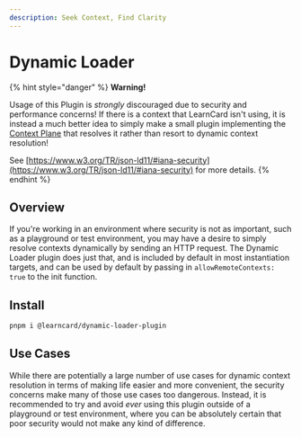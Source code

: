 ```yaml
---
description: Seek Context, Find Clarity
---
```


# Dynamic Loader

{% hint style="danger" %}
**Warning!**

Usage of this Plugin is _strongly_ discouraged due to security and performance concerns! If there is a context that LearnCard isn't using, it is instead a much better idea to simply make a small plugin implementing the [Context Plane](broken-reference) that resolves it rather than resort to dynamic context resolution!

See [https://www.w3.org/TR/json-ld11/#iana-security](https://www.w3.org/TR/json-ld11/#iana-security) for more details.
{% endhint %}

## Overview

If you're working in an environment where security is not as important, such as a playground or test environment, you may have a desire to simply resolve contexts dynamically by sending an HTTP request. The Dynamic Loader plugin does just that, and is included by default in most instantiation targets, and can be used by default by passing in `allowRemoteContexts: true` to the init function.

## Install

```bash
pnpm i @learncard/dynamic-loader-plugin
```

## Use Cases

While there are potentially a large number of use cases for dynamic context resolution in terms of making life easier and more convenient, the security concerns make many of those use cases too dangerous. Instead, it is recommended to try and avoid _ever_ using this plugin outside of a playground or test environment, where you can be absolutely certain that poor security would not make any kind of difference.

